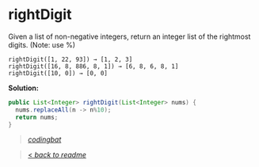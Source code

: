 # rightDigit

Given a list of non-negative integers, return an integer list of the rightmost digits. (Note: use %)

```
rightDigit([1, 22, 93]) → [1, 2, 3]
rightDigit([16, 8, 886, 8, 1]) → [6, 8, 6, 8, 1]
rightDigit([10, 0]) → [0, 0]
```

**Solution:**

```java
public List<Integer> rightDigit(List<Integer> nums) {
  nums.replaceAll(n -> n%10);
  return nums;
}
```

> _[codingbat](https://codingbat.com/prob/p152194)_

> [< _back to readme_](/README.md)